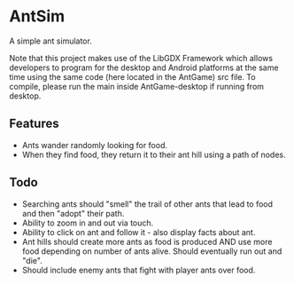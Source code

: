 AntSim
======

A simple ant simulator.

Note that this project makes use of the LibGDX Framework which allows developers
to program for the desktop and Android platforms at the same time using the same
code (here located in the AntGame) src file.  To compile, please run the main inside
AntGame-desktop if running from desktop.

Features
--------

* Ants wander randomly looking for food.
* When they find food, they return it to their ant hill using a path of nodes.

Todo
----

* Searching ants should "smell" the trail of other ants that lead to food and then "adopt" their path.
* Ability to zoom in and out via touch.
* Ability to click on ant and follow it - also display facts about ant.
* Ant hills should create more ants as food is produced AND use more food depending on number of ants alive.  Should eventually run out and "die".
* Should include enemy ants that fight with player ants over food.

